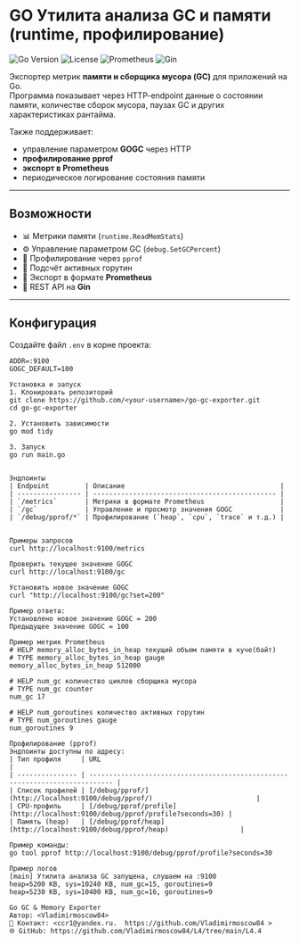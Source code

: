 
# GO Утилита анализа GC и памяти (runtime, профилирование)

![Go Version](https://img.shields.io/badge/Go-1.23+-blue)
![License](https://img.shields.io/badge/license-MIT-green)
![Prometheus](https://img.shields.io/badge/Prometheus-exporter-orange)
![Gin](https://img.shields.io/badge/Gin--framework-Enabled-purple)

Экспортер метрик **памяти и сборщика мусора (GC)** для приложений на Go.  
Программа показывает через HTTP-endpoint данные о состоянии памяти, количестве сборок мусора, паузах GC и других характеристиках рантайма.

Также поддерживает:
- управление параметром **GOGC** через HTTP
- **профилирование pprof**
- **экспорт в Prometheus**
- периодическое логирование состояния памяти

---

## Возможности

- 📊 Метрики памяти (`runtime.ReadMemStats`)
- ⚙️ Управление параметром GC (`debug.SetGCPercent`)
- 🧩 Профилирование через `pprof`
- 🧵 Подсчёт активных горутин
- 🧠 Экспорт в формате **Prometheus**
- 💬 REST API на **Gin**

---

## Конфигурация

Создайте файл `.env` в корне проекта:

```env
ADDR=:9100
GOGC_DEFAULT=100

Установка и запуск
1. Клонировать репозиторий
git clone https://github.com/<your-username>/go-gc-exporter.git
cd go-gc-exporter

2. Установить зависимости
go mod tidy

3. Запуск
go run main.go


Эндпоинты
| Endpoint         | Описание                                       |
| ---------------- | ---------------------------------------------- |
| `/metrics`       | Метрики в формате Prometheus                   |
| `/gc`            | Управление и просмотр значения GOGC            |
| `/debug/pprof/*` | Профилирование (`heap`, `cpu`, `trace` и т.д.) |


Примеры запросов
curl http://localhost:9100/metrics

Проверить текущее значение GOGC
curl http://localhost:9100/gc

Установить новое значение GOGC
curl "http://localhost:9100/gc?set=200"

Пример ответа:
Установлено новое значение GOGC = 200
Предыдущее значение GOGC = 100

Пример метрик Prometheus
# HELP memory_alloc_bytes_in_heap текущий объем памяти в куче(байт)
# TYPE memory_alloc_bytes_in_heap gauge
memory_alloc_bytes_in_heap 512000

# HELP num_gc количество циклов сборщика мусора
# TYPE num_gc counter
num_gc 17

# HELP num_goroutines количество активных горутин
# TYPE num_goroutines gauge
num_goroutines 9

Профилирование (pprof)
Эндпоинты доступны по адресу:
| Тип профиля     | URL                                                                          |
| --------------- | ---------------------------------------------------------------------------- |
| Список профилей | [/debug/pprof/](http://localhost:9100/debug/pprof/)                          |
| CPU-профиль     | [/debug/pprof/profile](http://localhost:9100/debug/pprof/profile?seconds=30) |
| Память (heap)   | [/debug/pprof/heap](http://localhost:9100/debug/pprof/heap)                  |

Пример команды:
go tool pprof http://localhost:9100/debug/pprof/profile?seconds=30

Пример логов
[main] Утилита анализа GC запущена, слушаем на :9100
heap=5200 KB, sys=10240 KB, num_gc=15, goroutines=9
heap=5230 KB, sys=10400 KB, num_gc=16, goroutines=9

Go GC & Memory Exporter
Автор: <Vladimirmoscow84>
📧 Контакт: <ccr1@yandex.ru.  https://github.com/Vladimirmoscow84 >
🌐 GitHub: https://github.com/Vladimirmoscow84/L4/tree/main/L4.4
